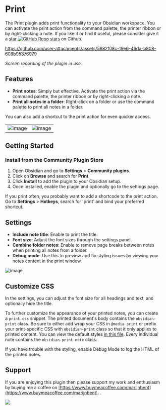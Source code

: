 # Print

The Print plugin adds print functionality to your Obsidian workspace. You can activate the print action from the command palette, the printer ribbon or by right-clicking a note. If you like it or find it useful, please consider give it a [star ![GitHub Repo stars](https://img.shields.io/github/stars/marijnbent/obsidian-print?style=social)](https://github.com/marijnbent/obsidian-print) on Github.

https://github.com/user-attachments/assets/5882f08c-19e6-46da-b808-608b95376979

*Screen recording of the plugin in use.*

## Features

- **Print notes**: Simply but effective. Activate the print action via the command palette, the printer ribbon or by right-clicking a note.
- **Print all notes in a folder**: Right-click on a folder or use the command palette to print all notes in a folder.

You can also add a shortcut to the print action for even quicker access.

| | |
|:------:|:-------------------------:|
|![image](https://github.com/user-attachments/assets/8ba2959c-20a2-4cab-8ae7-c2f5f2475217)|![image](https://github.com/user-attachments/assets/ddb54bd0-4b58-410f-9d69-0f6a58b2ddfd)

## Getting Started

### Install from the Community Plugin Store

1. Open Obsidian and go to **Settings** > **Community plugins**.
2. Click on **Browse** and search for **Print**.
3. Click **Install** to add the plugin to your Obsidian setup.
4. Once installed, enable the plugin and optionally go to the settings page.

If you print often, you probably want to add a shortcode to the print action. Go to **Settings** > **Hotkeys**, search for 'print' and bind your preferred shortcut. 

## Settings

- **Include note title**: Enable to print the title.
- **Font size**: Adjust the font sizes through the settings panel.
- **Combine folder notes**: Enable to remove page breaks between notes when printing all notes from a folder.
- **Debug mode**: Use this to preview and fix styling issues by viewing your notes content in the print window.

![image](https://github.com/user-attachments/assets/2ffed185-cc8f-43d9-8444-7cb9657d61f7)

## Customize CSS

In the settings, you can adjust the font size for all headings and text, and optionally hide the title.

To further customize the appearance of your printed notes, you can create a `print.css` snippet. The printed document's body contains the `obsidian-print` class. Be sure to either add wrap your CSS in `@media print` or prefix your print-specific CSS with `obsidian-print` class so that it only applies to printed content. You can view the default styles [in this file](/styles.css). Every individual note contains the `obsidian-print-note` class.

If you have trouble with the styling, enable Debug Mode to log the HTML of the printed notes.

## Support

If you are enjoying this plugin then please support my work and enthusiasm by buying me a coffee
on [https://www.buymeacoffee.com/marijnbent](https://www.buymeacoffee.com/marijnbent).
.

<a href="https://www.buymeacoffee.com/marijnbent"><img src="https://img.buymeacoffee.com/button-api/?text=Buy me a coffee&emoji=&slug=marijnbent&button_colour=6495ED&font_colour=ffffff&font_family=Lato&outline_colour=000000&coffee_colour=FFDD00"></a>